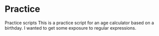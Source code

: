 # Practice
Practice scripts
This is a practice script for an age calculator based on a birthday. 
I wanted to get some exposure to regular expressions.
